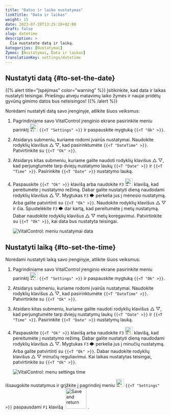 ```yaml
---
title: "Datos ir laiko nustatymas"
linkTitle: "Data ir laikas"
weight: 15
date: 2023-07-28T13:25:28+02:00
draft: false
slug: datetime
description: >
  Čia nustatote datą ir laiką.
kategorijos: [Nustatymai]
Žymos: [Nustatymai, Data ir laikas]
translationKey: settings/datetime
---
```

## Nustatyti datą {#to-set-the-date}
{{% alert title="Įspėjimas" color="warning" %}}
Įsitikinkite, kad data ir laikas nustatyti teisingai. Priešingu atveju matavimų laiko žymės ir naujai pridėtų gyvūnų gimimo datos bus neteisingos!
{{% /alert %}}

Norėdami nustatyti datą savo įrenginyje, atlikite šiuos veiksmus:

1. Pagrindiniame savo VitalControl įrenginio ekrane pasirinkite meniu parinktį <img src="/icons/gear.svg" width="25" align="bottom" alt="Nustatymai" /> `{{<T "Settings" >}}` ir paspauskite mygtuką `{{<T "Ok" >}}`.

2. Atsidarys submeniu, kuriame rodomi įvairūs nustatymai. Naudokite rodyklių klavišus △ ▽, kad pasirinktumėte `{{<T "DateTime" >}}`. Patvirtinkite su `{{<T "Ok" >}}`.

3. Atsidarys kitas submeniu, kuriame galite naudoti rodyklių klavišus △ ▽, kad perjungtumėte tarp dviejų nustatymo laukų `{{<T "Date" >}}` ir `{{<T "Time" >}}`. Pasirinkite `{{<T "Date" >}}` nustatymo lauką.

4. Paspauskite `{{<T "Ok" >}}` klavišą arba naudokite `F3` <img src="/icons/actions/edit.svg" width="24" align="bottom" alt="Redaguoti" /> klavišą, kad pereitumėte į nustatymo režimą. Dabar galite nustatyti dieną naudodami rodyklių klavišus △ ▽. Mygtukas `F3` 🡆 perkelia jus į mėnesio nustatymą. Arba galite patvirtinti su `{{<T "Ok" >}}`. Naudokite rodyklių klavišus △ ▽ ir čia. Spustelėkite `F3` 🡆 dar kartą, kad pereitumėte į metų nustatymą. Dabar naudokite rodyklių klavišus △ ▽ metų koregavimui. Patvirtinkite su `{{<T "Ok" >}}`, kai data bus nustatyta teisingai.

    ![VitalControl: meniu nustatymai data](../images/date.png "Nustatyti datą")

## Nustatyti laiką {#to-set-the-time}

Norėdami nustatyti laiką savo įrenginyje, atlikite šiuos veiksmus:

1. Pagrindiniame savo VitalControl įrenginio ekrane pasirinkite meniu parinktį <img src="/icons/gear.svg" width="25" align="bottom" alt="Nustatymai" /> `{{<T "Settings" >}}` ir paspauskite mygtuką `{{<T "Ok" >}}`.

2. Atsidarys submeniu, kuriame rodomi įvairūs nustatymai. Naudokite rodyklių klavišus △ ▽, kad pasirinktumėte `{{<T "DateTime" >}}`. Patvirtinkite su `{{<T "Ok" >}}`.


3. Atsidaro kitas submeniu, kuriame galite naudoti rodyklių klavišus △ ▽, kad perjungtumėte tarp dviejų nustatymų laukų `{{<T "Date" >}}` ir `{{<T "Time" >}}`. Pasirinkite `{{<T "Date" >}}` nustatymų lauką.

4. Paspauskite `{{<T "Ok" >}}` klavišą arba naudokite `F3` <img src="/icons/actions/edit.svg" width="24" align="bottom" alt="Edit" /> klavišą, kad pereitumėte į nustatymo režimą. Dabar galite nustatyti dieną naudodami rodyklių klavišus △ ▽. Mygtukas `F3` 🡆 perkelia jus į minučių nustatymą. Arba galite patvirtinti su `{{<T "Ok" >}}`. Dabar naudokite rodyklių klavišus △ ▽ minučių reguliavimui. Kai laikas nustatytas teisingai, patvirtinkite su `{{<T "Ok" >}}`.

    ![VitalControl: menu settings time](../images/time.png "Norėdami nustatyti laiką")

Išsaugokite nustatymus ir grįžkite į pagrindinį meniu <img src="/icons/gear.svg" width="25" align="bottom" alt="Settings" /> `{{<T "Settings" >}}` paspausdami `F1` klavišą &nbsp;<img src="/icons/footer/save_exit.svg" width="65" align="bottom" alt="Save and return" />&nbsp;.
